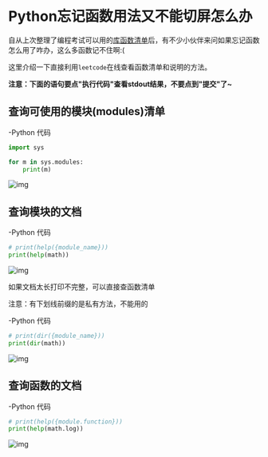 # Python忘记函数用法又不能切屏怎么办

自从上次整理了编程考试可以用的[库函数清单](http://3ms.huawei.com/km/blogs/details/7610225?l=zh-cn)后，有不少小伙伴来问如果忘记函数怎么用了咋办，这么多函数记不住啊:(

这里介绍一下直接利用`leetcode`在线查看函数清单和说明的方法。



**注意：下面的语句要点"执行代码"查看stdout结果，不要点到"提交"了~**



## 查询可使用的模块(modules)清单

-Python 代码

```python
import sys

for m in sys.modules:
    print(m)
```

![img](http://image.huawei.com/tiny-lts/v1/images/e30652682f1d98524cc1_297x316.png@900-0-90-f.png)

## 查询模块的文档

-Python 代码

```python
# print(help({module_name}))
print(help(math))
```

![img](http://image.huawei.com/tiny-lts/v1/images/876b12682f1e797bf2a6_553x319.png@900-0-90-f.png)

如果文档太长打印不完整，可以直接查函数清单

注意：有下划线前缀的是私有方法，不能用的

-Python 代码

```python
# print(dir({module_name}))
print(dir(math))
```

![img](http://image.huawei.com/tiny-lts/v1/images/497f12682f1f5cb62a74_988x266.png@900-0-90-f.png)



## 查询函数的文档

-Python 代码

```python
# print(help({module.function}))
print(help(math.log))
```

![img](http://image.huawei.com/tiny-lts/v1/images/5e5222682f20ce05d8fb_527x304.png@900-0-90-f.png)


